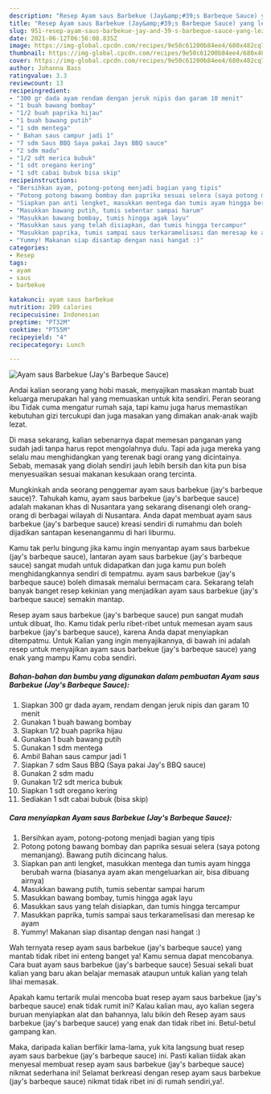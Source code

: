 ```yaml
---
description: "Resep Ayam saus Barbekue (Jay&amp;#39;s Barbeque Sauce) yang lezat dan Mudah Dibuat"
title: "Resep Ayam saus Barbekue (Jay&amp;#39;s Barbeque Sauce) yang lezat dan Mudah Dibuat"
slug: 951-resep-ayam-saus-barbekue-jay-and-39-s-barbeque-sauce-yang-lezat-dan-mudah-dibuat
date: 2021-06-12T06:56:08.835Z
image: https://img-global.cpcdn.com/recipes/9e50c61200b84ee4/680x482cq70/ayam-saus-barbekue-jays-barbeque-sauce-foto-resep-utama.jpg
thumbnail: https://img-global.cpcdn.com/recipes/9e50c61200b84ee4/680x482cq70/ayam-saus-barbekue-jays-barbeque-sauce-foto-resep-utama.jpg
cover: https://img-global.cpcdn.com/recipes/9e50c61200b84ee4/680x482cq70/ayam-saus-barbekue-jays-barbeque-sauce-foto-resep-utama.jpg
author: Johanna Bass
ratingvalue: 3.3
reviewcount: 13
recipeingredient:
- "300 gr dada ayam rendam dengan jeruk nipis dan garam 10 menit"
- "1 buah bawang bombay"
- "1/2 buah paprika hijau"
- "1 buah bawang putih"
- "1 sdm mentega"
- " Bahan saus campur jadi 1"
- "7 sdm Saus BBQ Saya pakai Jays BBQ sauce"
- "2 sdm madu"
- "1/2 sdt merica bubuk"
- "1 sdt oregano kering"
- "1 sdt cabai bubuk bisa skip"
recipeinstructions:
- "Bersihkan ayam, potong-potong menjadi bagian yang tipis"
- "Potong potong bawang bombay dan paprika sesuai selera (saya potong memanjang). Bawang putih dicincang halus."
- "Siapkan pan anti lengket, masukkan mentega dan tumis ayam hingga berubah warna (biasanya ayam akan mengeluarkan air, bisa dibuang airnya)"
- "Masukkan bawang putih, tumis sebentar sampai harum"
- "Masukkan bawang bombay, tumis hingga agak layu"
- "Masukkan saus yang telah disiapkan, dan tumis hingga tercampur"
- "Masukkan paprika, tumis sampai saus terkaramelisasi dan meresap ke ayam"
- "Yummy! Makanan siap disantap dengan nasi hangat :)"
categories:
- Resep
tags:
- ayam
- saus
- barbekue

katakunci: ayam saus barbekue 
nutrition: 209 calories
recipecuisine: Indonesian
preptime: "PT32M"
cooktime: "PT55M"
recipeyield: "4"
recipecategory: Lunch

---
```



![Ayam saus Barbekue (Jay&#39;s Barbeque Sauce)](https://img-global.cpcdn.com/recipes/9e50c61200b84ee4/680x482cq70/ayam-saus-barbekue-jays-barbeque-sauce-foto-resep-utama.jpg)

Andai kalian seorang yang hobi masak, menyajikan masakan mantab buat keluarga merupakan hal yang memuaskan untuk kita sendiri. Peran seorang ibu Tidak cuma mengatur rumah saja, tapi kamu juga harus memastikan kebutuhan gizi tercukupi dan juga masakan yang dimakan anak-anak wajib lezat.

Di masa  sekarang, kalian sebenarnya dapat memesan panganan yang sudah jadi tanpa harus repot mengolahnya dulu. Tapi ada juga mereka yang selalu mau menghidangkan yang terenak bagi orang yang dicintainya. Sebab, memasak yang diolah sendiri jauh lebih bersih dan kita pun bisa menyesuaikan sesuai makanan kesukaan orang tercinta. 



Mungkinkah anda seorang penggemar ayam saus barbekue (jay&#39;s barbeque sauce)?. Tahukah kamu, ayam saus barbekue (jay&#39;s barbeque sauce) adalah makanan khas di Nusantara yang sekarang disenangi oleh orang-orang di berbagai wilayah di Nusantara. Anda dapat membuat ayam saus barbekue (jay&#39;s barbeque sauce) kreasi sendiri di rumahmu dan boleh dijadikan santapan kesenanganmu di hari liburmu.

Kamu tak perlu bingung jika kamu ingin menyantap ayam saus barbekue (jay&#39;s barbeque sauce), lantaran ayam saus barbekue (jay&#39;s barbeque sauce) sangat mudah untuk didapatkan dan juga kamu pun boleh menghidangkannya sendiri di tempatmu. ayam saus barbekue (jay&#39;s barbeque sauce) boleh dimasak memalui bermacam cara. Sekarang telah banyak banget resep kekinian yang menjadikan ayam saus barbekue (jay&#39;s barbeque sauce) semakin mantap.

Resep ayam saus barbekue (jay&#39;s barbeque sauce) pun sangat mudah untuk dibuat, lho. Kamu tidak perlu ribet-ribet untuk memesan ayam saus barbekue (jay&#39;s barbeque sauce), karena Anda dapat menyiapkan ditempatmu. Untuk Kalian yang ingin menyajikannya, di bawah ini adalah resep untuk menyajikan ayam saus barbekue (jay&#39;s barbeque sauce) yang enak yang mampu Kamu coba sendiri.

<!--inarticleads1-->

##### Bahan-bahan dan bumbu yang digunakan dalam pembuatan Ayam saus Barbekue (Jay&#39;s Barbeque Sauce):

1. Siapkan 300 gr dada ayam, rendam dengan jeruk nipis dan garam 10 menit
1. Gunakan 1 buah bawang bombay
1. Siapkan 1/2 buah paprika hijau
1. Gunakan 1 buah bawang putih
1. Gunakan 1 sdm mentega
1. Ambil  Bahan saus campur jadi 1
1. Siapkan 7 sdm Saus BBQ (Saya pakai Jay&#39;s BBQ sauce)
1. Gunakan 2 sdm madu
1. Gunakan 1/2 sdt merica bubuk
1. Siapkan 1 sdt oregano kering
1. Sediakan 1 sdt cabai bubuk (bisa skip)




<!--inarticleads2-->

##### Cara menyiapkan Ayam saus Barbekue (Jay&#39;s Barbeque Sauce):

1. Bersihkan ayam, potong-potong menjadi bagian yang tipis
1. Potong potong bawang bombay dan paprika sesuai selera (saya potong memanjang). Bawang putih dicincang halus.
1. Siapkan pan anti lengket, masukkan mentega dan tumis ayam hingga berubah warna (biasanya ayam akan mengeluarkan air, bisa dibuang airnya)
1. Masukkan bawang putih, tumis sebentar sampai harum
1. Masukkan bawang bombay, tumis hingga agak layu
1. Masukkan saus yang telah disiapkan, dan tumis hingga tercampur
1. Masukkan paprika, tumis sampai saus terkaramelisasi dan meresap ke ayam
1. Yummy! Makanan siap disantap dengan nasi hangat :)




Wah ternyata resep ayam saus barbekue (jay&#39;s barbeque sauce) yang mantab tidak ribet ini enteng banget ya! Kamu semua dapat mencobanya. Cara buat ayam saus barbekue (jay&#39;s barbeque sauce) Sesuai sekali buat kalian yang baru akan belajar memasak ataupun untuk kalian yang telah lihai memasak.

Apakah kamu tertarik mulai mencoba buat resep ayam saus barbekue (jay&#39;s barbeque sauce) enak tidak rumit ini? Kalau kalian mau, ayo kalian segera buruan menyiapkan alat dan bahannya, lalu bikin deh Resep ayam saus barbekue (jay&#39;s barbeque sauce) yang enak dan tidak ribet ini. Betul-betul gampang kan. 

Maka, daripada kalian berfikir lama-lama, yuk kita langsung buat resep ayam saus barbekue (jay&#39;s barbeque sauce) ini. Pasti kalian tiidak akan menyesal membuat resep ayam saus barbekue (jay&#39;s barbeque sauce) nikmat sederhana ini! Selamat berkreasi dengan resep ayam saus barbekue (jay&#39;s barbeque sauce) nikmat tidak ribet ini di rumah sendiri,ya!.

